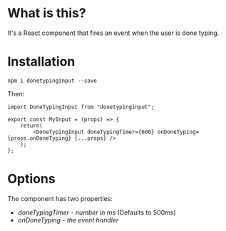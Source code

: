 # What is this?

It's a React component that fires an event when the user is done typing.

# Installation

`npm i donetypinginput --save`

Then:

```
import DoneTypingInput from "donetypinginput";

export const MyInput = (props) => {
    return(
        <DoneTypingInput doneTypingTimer={600} onDoneTyping={props.onDoneTyping} {...props} />
    );
};
```

# Options

The component has two properties:

* *doneTypingTimer* - _number in ms_ (Defaults to 500ms)
* *onDoneTyping* - _the event handler_